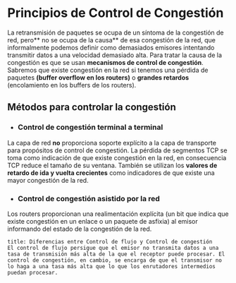 # Principios de Control de Congestión

La retransmisión de paquetes se ocupa de un síntoma de la congestión de red, pero** no se ocupa de la causa** de esa congestión de la red, que informalmente podemos definir como demasiados emisores intentando transmitir datos a una velocidad demasiado alta.
Para tratar la causa de la congestión es que se usan **mecanismos de control de congestión**.
Sabremos que existe congestión en la red si tenemos una pérdida de paquetes **(buffer overflow en los routers)** o **grandes retardos** (encolamiento en los buffers de los routers).

## Métodos para controlar la congestión

- ### Control de congestión terminal a terminal
La capa de red **no** proporciona soporte explícito a la capa de transporte para propósitos de control de congestión. La pérdida de segmentos TCP se toma como indicación de que existe congestión en la red, en consecuencia TCP reduce el tamaño de su ventana.
También se utilizan los **valores de retardo de ida y vuelta crecientes** como indicadores de que existe una mayor congestión de la red.

- ### Control de congestión asistido por la red
Los routers proporcionan una realimentación explícita (un bit que indica que existe congestión en un enlace o un paquete de asfixia) al emisor informando del estado de la congestión de la red.

```ad-info
title: Diferencias entre Control de flujo y Control de congestión
El control de flujo persigue que el emisor no transmita datos a una tasa de transmisión más alta de la que el receptor puede procesar. El control de congestión, en cambio, se encarga de que el transmisor no lo haga a una tasa más alta que lo que los enrutadores intermedios puedan procesar.
```
